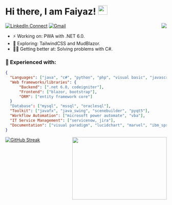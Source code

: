 # Hi there, I am Faiyaz! <a target="_blank" rel="noopener noreferrer" href="https://github.com/TheDudeThatCode/TheDudeThatCode/blob/master/Assets/Hi.gif"><img src="https://github.com/TheDudeThatCode/TheDudeThatCode/raw/master/Assets/Hi.gif" width="29px" style="max-width: 100%;"></a>
[![LinkedIn Connect](https://img.shields.io/badge/%20-Connect-black?color=222244&labelColor=000000&logo=linkedin&logoColor=f5f7fe)](https://www.linkedin.com/in/faiyazkhan180720/)
[![Gmail](https://img.shields.io/badge/%20-Send%20Mail-black?color=222244&labelColor=000000&logo=gmail&logoColor=f5f7fe)](mailto:faiyazkhanwif@gmail.com?subject=From%20GitHub&&body=Hi,%20there.%20Found%20you%20on%20GitHub!%20Let's%20talk%20about...)<img align="right" src="https://github-readme-stats-updated-faiyazkhanwif.vercel.app/api?username=faiyazkhanwif&&show_icons=true&hide=stars,issues&hide_border=true&hide_rank=true&count_private=true&title_color=black&icon_color=black&text_color=F5F5F5&bg_color=000000">
- ⚡ Working on: PWA with .NET 6.0.
- 🔭 Exploring: TailwindCSS and MudBlazor. 
- 🐱‍🏍 Getting better at: Solving problems with C#. 

### 🌱 Experienced with:
```json
{
  "Languages": ["java", "c#", "python", "php", "visual basic", "javascript"],
  "Web frameworks/libraries": {
      "Backend": [".net 6.0, codeigniter"],
      "Frontend": ["blazor, bootstrap"],
      "ORM": ["entity framework core"]
  }
  "Database": ["mysql", "mssql", "oraclesql"],
  "Toolkit": ["javafx", "java_swing", "scenebuilder", "pyqt5"],
  "Workflow Automation": ["microsoft power automate", "vba"],
  "IT Service Management": ["servicenow, jira"],
  "Documentation": ["visual paradigm", "lucidchart", "marvel", "ibm_spss"]
} 
```
[![GitHub Streak](https://github-readme-streak-stats.herokuapp.com/?user=faiyazkhanwif&theme=github-dark-blue)](https://git.io/streak-stats)
<img align="right" src="https://i.pinimg.com/originals/8b/35/fe/8b35fef55fba1a201c9c7a11d3ec3d64.gif" width="295" height="195"/>

